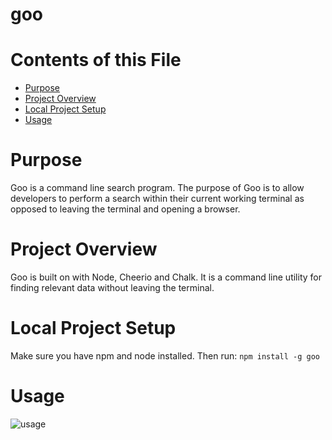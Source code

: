 # goo

# Contents of this File

* [Purpose](#purpose)
* [Project Overview](#project-overview)
* [Local Project Setup](#local-project-setup)
* [Usage](#usage)



# Purpose

Goo is a command line search program. The purpose of Goo is to allow developers to perform a search within their current working terminal as opposed to leaving the terminal and opening a browser.

# Project Overview

Goo is built on with Node, Cheerio and Chalk. It is a command line utility for finding relevant data without leaving the terminal.

# Local Project Setup

Make sure you have npm and node installed. Then run:
`npm install -g goo`

# Usage

![usage](http://i.imgur.com/2S41NHz.png)
